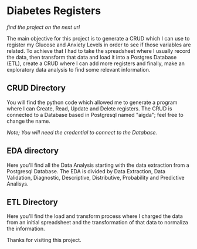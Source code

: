 # Diabetes Registers

*find the project on the next url*

The main objective for this project is to generate a CRUD which I can use to register my Glucose and Anxiety Levels in order to see if those variables are related. To achieve that I had to take the spreadsheet where I usually record the data, then transform that data and load it into a Postgres Database (ETL), create a CRUD where I can add more registers and finally, make an exploratory data analysis to find some relevant information.

## CRUD Directory

You will find the python code which allowed me to generate a program where I can Create, Read, Update and Delete registers. The CRUD is connected to a Database based in Postgresql named "aigda"; feel free to change the name. 

*Note; You will need the credential to connect to the Database.*

## EDA directory

Here you'll find all the Data Analysis starting with the data extraction from a Postgresql Database. The EDA is divided by Data Extraction, Data Validation, Diagnostic, Descriptive, Distributive, Probability and Predictive Analisys.

## ETL Directory

Here you'll find the load and transform process where I charged the data from an initial spreadsheet and the transformation of that data to normaliza the information.

Thanks for visiting this project.